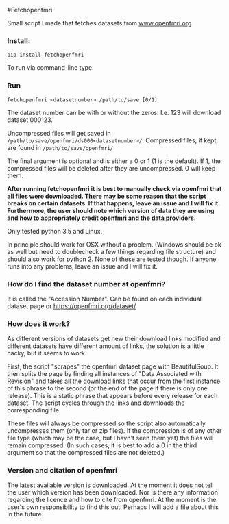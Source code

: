 
#Fetchopenfmri

Small script I made that fetches datasets from www.openfmri.org

### Install:  

```
pip install fetchopenfmri
```

To run via command-line type:


### Run

```
fetchopenfmri <datasetnumber> /path/to/save [0/1]
```

The dataset number can be with or without the zeros. I.e. 123 will download dataset 000123.

Uncompressed files will get saved in `/path/to/save/openfmri/ds000<datasetnumber>/`. Compressed files, if kept, are found in `/path/to/save/openfmri/`

The final argument is optional and is either a 0 or 1 (1 is the default). If 1, the compressed files will be deleted after they are uncompressed. 0 will keep them.

__After running fetchopenfmri it is best to manually check via openfmri that all files were downloaded. There may be some reason that the script breaks on certain datasets. If that happens, leave an issue and I will fix it. Furthermore, the user should note which version of data they are using and how to appropriately credit openfmri and the data providers.__

Only tested python 3.5 and Linux. 

In principle should work for OSX without a problem. (Windows should be ok as well but need to doublecheck a few things regarding file structure) and should also work for python 2. None of these are tested though. If anyone runs into any problems, leave an issue and I will fix it.


### How do I find the dataset number at openfmri?

It is called the "Accession Number".  Can be found on each individual dataset page or https://openfmri.org/dataset/

### How does it work?

As different versions of datasets get new their download links modified and different datasets have different amount of links,  the solution is a little hacky, but it seems to work.

First, the script "scrapes" the openfmri dataset page with BeautifulSoup. It then splits the page by finding all instances of "Data Associated with Revision" and takes all the download links that occur from the first instance of this phrase to the second (or the end of the page if there is only one release). This is a static phrase that appears before every release for each dataset. The script cycles through the links and downloads the corresponding file.

These files will always be compressed so the script also automatically uncompresses them (only tar or zip files). If the compression is of any other file type (which may be the case, but I havn't seen them yet) the files will remain compressed. (In such cases, it is best to add a 0 in the third argument so that the compressed files are not deleted.)

### Version and citation of openfmri

The latest available version is downloaded. At the moment it does not tell the user which version has been downloaded. Nor is there any information regarding the licence and how to cite from openfmri. At the moment is the user's own responsibility to find this out. Perhaps I will add a file about this in the future.
